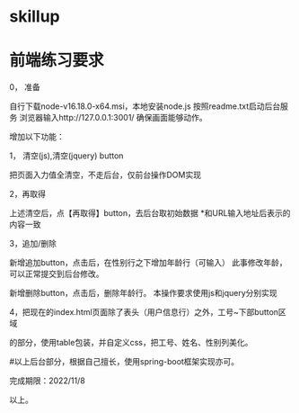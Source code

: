 # skillup

# 前端练习要求 #

0， 准备

自行下载node-v16.18.0-x64.msi，本地安装node.js
按照readme.txt启动后台服务
浏览器输入http://127.0.0.1:3001/
确保画面能够动作。

增加以下功能：

1， 清空(js),清空(jquery) button

把页面入力值全清空，不走后台，仅前台操作DOM实现

2，再取得

上述清空后，点【再取得】button，去后台取初始数据
*和URL输入地址后表示的内容一致

3，追加/删除

新增追加button，点击后，在性别行之下增加年龄行（可输入）
此事修改年龄，可以正常提交到后台修改。

新增删除button，点击后，删除年龄行。
本操作要求使用js和jquery分别实现

4，把现在的index.html页面除了表头（用户信息行）之外，工号~下部button区域

的部分，使用table包装，并自定义css，把工号、姓名、性别列美化。

#以上后台部分，根据自己擅长，使用spring-boot框架实现亦可。


完成期限：2022/11/8


以上。
